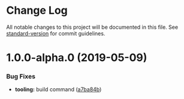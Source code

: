 # Change Log

All notable changes to this project will be documented in this file. See [standard-version](https://github.com/conventional-changelog/standard-version) for commit guidelines.

<a name="1.0.0-alpha.0"></a>
# 1.0.0-alpha.0 (2019-05-09)


### Bug Fixes

* **tooling:** build command ([a7ba84b](https://github.com/tannerntannern/plopify-api/commit/a7ba84b))
